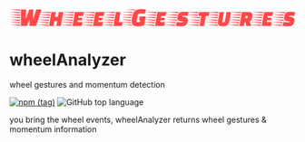 ![wheel gestures](./WheelGestures.svg)

# wheelAnalyzer
wheel gestures and momentum detection

[![npm (tag)](https://img.shields.io/npm/v/wheel-analyzer/latest.svg)](https://www.npmjs.com/package/use-location-state)
![GitHub top language](https://img.shields.io/github/languages/top/xiel/wheel-analyzer.svg)

you bring the wheel events, wheelAnalyzer returns wheel gestures & momentum information
